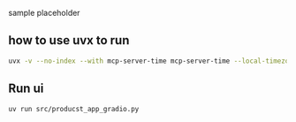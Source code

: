 sample placeholder


## how to use uvx to run

```bash
uvx -v --no-index --with mcp-server-time mcp-server-time --local-timezone=America/New_York
```

## Run ui

```bash
uv run src/producst_app_gradio.py
```